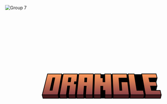 ![Group 7](https://github.com/user-attachments/assets/a9c45bd5-65a6-4517-93d1-f4661f6c7f94)
<svg width="1087" height="613" viewBox="0 0 1087 613" fill="none" xmlns="http://www.w3.org/2000/svg">
<circle cx="0.5" cy="0.5" r="0.5" fill="#D9D9D9"/>
<path d="M1046.5 556L1053.5 525.5H1007.33L1015.5 556H1046.5Z" fill="black" stroke="black" stroke-width="4"/>
<path d="M1054.5 470L1047 498.5H1003L997.5 470H1054.5Z" fill="black" stroke="black" stroke-width="4"/>
<path d="M991 609.5H355.5L370.344 446H986L991 609.5Z" fill="black" stroke="black" stroke-width="4"/>
<path d="M294 441.5L257 587H366L393 441.5H294Z" fill="url(#paint0_linear_1_107)"/>
<path d="M403 441.5L377 587H424L433 525H447.5L439 587H486C488.5 561.833 494.3 510.5 493.5 510.5H479.5L481 496H495.5L501.5 441.5H403Z" fill="url(#paint1_linear_1_107)"/>
<path d="M294 441.5L257 587H366L393 441.5H294Z" stroke="black" stroke-width="4"/>
<path d="M403 441.5L377 587H424L433 525H447.5L439 587H486C488.5 561.833 494.3 510.5 493.5 510.5H479.5L481 496H495.5L501.5 441.5H403Z" stroke="black" stroke-width="4"/>
<path d="M544 587H496L511.1 441H612L606.5 587H558L562.5 526H548.5L544 587Z" fill="url(#paint2_linear_1_107)" stroke="black" stroke-width="4"/>
<path d="M663 587H615.5L620.5 441.5H663.5V468.5H678.5V496.5H692L691 441.5H735L740.5 587H693V556H677.5L678 526.5H663V587Z" fill="url(#paint3_linear_1_107)" stroke="black" stroke-width="4"/>
<path d="M860.5 587H750.5L743.5 441.5H844L846 470H789L795.5 555.5H810L805.325 496.5H850L860.5 587Z" fill="url(#paint4_linear_1_107)" stroke="black" stroke-width="4"/>
<path d="M965 587H870L853 441.5H895.5L914 555.5H958.5L965 587Z" fill="url(#paint5_linear_1_107)" stroke="black" stroke-width="4"/>
<path d="M1083 587H974L947.5 441H1047.5L1054.5 469.5H997L1003 496H1046.5L1053.5 525.5H1008.5L1015.5 555.5L1076 556L1083 587Z" fill="url(#paint6_linear_1_107)" stroke="black" stroke-width="4"/>
<path d="M370.5 611H263" stroke="black" stroke-width="4"/>
<path d="M366.491 586.909L370.962 611H262.588L256.516 587.123L256.357 586.5H366.416L366.491 586.909ZM424.495 586.928L427.989 611H380.781L376.508 587.088L376.402 586.5H424.433L424.495 586.928ZM486.497 586.95C487.159 593.613 488.052 602.108 488.993 611H441.786L438.505 587.068L438.427 586.5H486.453L486.497 586.95ZM544.499 586.963L546.272 611H497.979L495.503 587.052L495.445 586.5H544.465L544.499 586.963ZM607 586.981L607.905 611H559.269L557.501 587.037L557.462 586.5H606.981L607 586.981ZM663.5 611H615.824L615 587.018L614.982 586.5H663.5V611ZM741 587.019L740.094 611H692.5V586.5H741.02L741 587.019ZM860.997 587.058L858.219 611H748.845L750.001 586.976L750.023 586.5H861.062L860.997 587.058ZM965.489 587.101L960.558 611H866.692L869.503 586.942L869.555 586.5H965.613L965.489 587.101ZM1083.49 587.11L1078.09 611H969.136L973.508 586.911L973.583 586.5H1083.63L1083.49 587.11Z" fill="#572124"/>
<path d="M366.491 586.909L370.962 611H262.588L256.516 587.123L256.357 586.5H366.416L366.491 586.909ZM424.495 586.928L427.989 611H380.781L376.508 587.088L376.402 586.5H424.433L424.495 586.928ZM486.497 586.95C487.159 593.613 488.052 602.108 488.993 611H441.786L438.505 587.068L438.427 586.5H486.453L486.497 586.95ZM544.499 586.963L546.272 611H497.979L495.503 587.052L495.445 586.5H544.465L544.499 586.963ZM607 586.981L607.905 611H559.269L557.501 587.037L557.462 586.5H606.981L607 586.981ZM663.5 611H615.824L615 587.018L614.982 586.5H663.5V611ZM741 587.019L740.094 611H692.5V586.5H741.02L741 587.019ZM860.997 587.058L858.219 611H748.845L750.001 586.976L750.023 586.5H861.062L860.997 587.058ZM965.489 587.101L960.558 611H866.692L869.503 586.942L869.555 586.5H965.613L965.489 587.101ZM1083.49 587.11L1078.09 611H969.136L973.508 586.911L973.583 586.5H1083.63L1083.49 587.11Z" fill="black" fill-opacity="0.2"/>
<path d="M366.491 586.909L364.524 587.271L364.525 587.274L366.491 586.909ZM370.962 611V613H373.367L372.928 610.635L370.962 611ZM262.588 611L260.65 611.493L261.033 613H262.588V611ZM256.516 587.123L254.577 587.615L254.577 587.616L256.516 587.123ZM256.357 586.5V584.5H253.786L254.419 586.992L256.357 586.5ZM366.416 586.5L368.383 586.139L368.082 584.5H366.416V586.5ZM424.495 586.928L426.474 586.64L426.474 586.639L424.495 586.928ZM427.989 611V613H430.301L429.969 610.713L427.989 611ZM380.781 611L378.812 611.352L379.107 613H380.781V611ZM376.508 587.088L378.477 586.736L378.476 586.735L376.508 587.088ZM376.402 586.5V584.5H374.012L374.434 586.853L376.402 586.5ZM424.433 586.5L426.412 586.211L426.162 584.5H424.433V586.5ZM486.497 586.95L484.507 587.144L484.507 587.148L486.497 586.95ZM488.993 611V613H491.216L490.982 610.79L488.993 611ZM441.786 611L439.805 611.272L440.042 613H441.786V611ZM438.505 587.068L440.486 586.797L440.486 586.796L438.505 587.068ZM438.427 586.5V584.5H436.133L436.445 586.772L438.427 586.5ZM486.453 586.5L488.444 586.306L488.267 584.5H486.453V586.5ZM544.499 586.963L546.494 586.816L546.494 586.816L544.499 586.963ZM546.272 611V613H548.425L548.267 610.853L546.272 611ZM497.979 611L495.99 611.206L496.176 613H497.979V611ZM495.503 587.052L497.492 586.846L497.492 586.844L495.503 587.052ZM495.445 586.5V584.5H493.226L493.456 586.708L495.445 586.5ZM544.465 586.5L546.459 586.353L546.323 584.5H544.465V586.5ZM607 586.981L608.999 586.906L608.999 586.904L607 586.981ZM607.905 611V613H609.982L609.904 610.925L607.905 611ZM559.269 611L557.274 611.147L557.411 613H559.269V611ZM557.501 587.037L555.506 587.182L555.506 587.184L557.501 587.037ZM557.462 586.5V584.5H555.311L555.467 586.645L557.462 586.5ZM606.981 586.5L608.98 586.423L608.906 584.5H606.981V586.5ZM663.5 611V613H665.5V611H663.5ZM615.824 611L613.825 611.069L613.892 613H615.824V611ZM615 587.018L613.001 587.085L613.001 587.086L615 587.018ZM614.982 586.5V584.5H612.913L612.984 586.568L614.982 586.5ZM663.5 586.5H665.5V584.5H663.5V586.5ZM741 587.019L742.999 587.094L742.999 587.094L741 587.019ZM740.094 611V613H742.02L742.092 611.076L740.094 611ZM692.5 611H690.5V613H692.5V611ZM692.5 586.5V584.5H690.5V586.5H692.5ZM741.02 586.5L743.018 586.575L743.096 584.5H741.02V586.5ZM860.997 587.058L862.984 587.288L862.984 587.287L860.997 587.058ZM858.219 611V613H860L860.205 611.231L858.219 611ZM748.845 611L746.847 610.904L746.746 613H748.845V611ZM750.001 586.976L751.999 587.072L751.999 587.07L750.001 586.976ZM750.023 586.5V584.5H748.116L748.026 586.406L750.023 586.5ZM861.062 586.5L863.048 586.73L863.306 584.5H861.062V586.5ZM965.489 587.101L963.531 586.696L963.531 586.696L965.489 587.101ZM960.558 611V613H962.187L962.516 611.404L960.558 611ZM866.692 611L864.706 610.768L864.445 613H866.692V611ZM869.503 586.942L867.516 586.71L867.516 586.71L869.503 586.942ZM869.555 586.5V584.5H867.775L867.568 586.268L869.555 586.5ZM965.613 586.5L967.572 586.904L968.068 584.5H965.613V586.5ZM1083.49 587.11L1081.54 586.667L1081.54 586.67L1083.49 587.11ZM1078.09 611V613H1079.69L1080.04 611.441L1078.09 611ZM969.136 611L967.168 610.643L966.74 613H969.136V611ZM973.508 586.911L971.54 586.551L971.54 586.554L973.508 586.911ZM973.583 586.5V584.5H971.916L971.616 586.14L973.583 586.5ZM1083.63 586.5L1085.58 586.943L1086.13 584.5H1083.63V586.5ZM366.491 586.909L364.525 587.274L368.995 611.365L370.962 611L372.928 610.635L368.458 586.544L366.491 586.909ZM370.962 611V609H262.588V611V613H370.962V611ZM262.588 611L264.526 610.507L258.454 586.63L256.516 587.123L254.577 587.616L260.65 611.493L262.588 611ZM256.516 587.123L258.454 586.631L258.296 586.008L256.357 586.5L254.419 586.992L254.577 587.615L256.516 587.123ZM256.357 586.5V588.5H366.416V586.5V584.5H256.357V586.5ZM366.416 586.5L364.449 586.861L364.524 587.271L366.491 586.909L368.458 586.548L368.383 586.139L366.416 586.5ZM424.495 586.928L422.516 587.215L426.01 611.287L427.989 611L429.969 610.713L426.474 586.64L424.495 586.928ZM427.989 611V609H380.781V611V613H427.989V611ZM380.781 611L382.75 610.648L378.477 586.736L376.508 587.088L374.539 587.44L378.812 611.352L380.781 611ZM376.508 587.088L378.476 586.735L378.371 586.147L376.402 586.5L374.434 586.853L374.539 587.441L376.508 587.088ZM376.402 586.5V588.5H424.433V586.5V584.5H376.402V586.5ZM424.433 586.5L422.454 586.789L422.516 587.217L424.495 586.928L426.474 586.639L426.412 586.211L424.433 586.5ZM486.497 586.95L484.507 587.148C485.169 593.818 486.064 602.319 487.004 611.21L488.993 611L490.982 610.79C490.041 601.896 489.148 593.407 488.487 586.752L486.497 586.95ZM488.993 611V609H441.786V611V613H488.993V611ZM441.786 611L443.768 610.728L440.486 586.797L438.505 587.068L436.523 587.34L439.805 611.272L441.786 611ZM438.505 587.068L440.486 586.796L440.408 586.228L438.427 586.5L436.445 586.772L436.524 587.341L438.505 587.068ZM438.427 586.5V588.5H486.453V586.5V584.5H438.427V586.5ZM486.453 586.5L484.463 586.694L484.507 587.144L486.497 586.95L488.488 586.756L488.444 586.306L486.453 586.5ZM544.499 586.963L542.504 587.11L544.278 611.147L546.272 611L548.267 610.853L546.494 586.816L544.499 586.963ZM546.272 611V609H497.979V611V613H546.272V611ZM497.979 611L499.969 610.794L497.492 586.846L495.503 587.052L493.514 587.257L495.99 611.206L497.979 611ZM495.503 587.052L497.492 586.844L497.434 586.292L495.445 586.5L493.456 586.708L493.514 587.259L495.503 587.052ZM495.445 586.5V588.5H544.465V586.5V584.5H495.445V586.5ZM544.465 586.5L542.47 586.647L542.504 587.11L544.499 586.963L546.494 586.816L546.459 586.353L544.465 586.5ZM607 586.981L605.001 587.057L605.907 611.075L607.905 611L609.904 610.925L608.999 586.906L607 586.981ZM607.905 611V609H559.269V611V613H607.905V611ZM559.269 611L561.263 610.853L559.496 586.89L557.501 587.037L555.506 587.184L557.274 611.147L559.269 611ZM557.501 587.037L559.496 586.892L559.457 586.355L557.462 586.5L555.467 586.645L555.506 587.182L557.501 587.037ZM557.462 586.5V588.5H606.981V586.5V584.5H557.462V586.5ZM606.981 586.5L604.983 586.577L605.001 587.058L607 586.981L608.999 586.904L608.98 586.423L606.981 586.5ZM663.5 611V609H615.824V611V613H663.5V611ZM615.824 611L617.823 610.931L616.999 586.949L615 587.018L613.001 587.086L613.825 611.069L615.824 611ZM615 587.018L616.999 586.95L616.981 586.432L614.982 586.5L612.984 586.568L613.001 587.085L615 587.018ZM614.982 586.5V588.5H663.5V586.5V584.5H614.982V586.5ZM663.5 586.5H661.5V611H663.5H665.5V586.5H663.5ZM741 587.019L739.001 586.943L738.095 610.924L740.094 611L742.092 611.076L742.999 587.094L741 587.019ZM740.094 611V609H692.5V611V613H740.094V611ZM692.5 611H694.5V586.5H692.5H690.5V611H692.5ZM692.5 586.5V588.5H741.02V586.5V584.5H692.5V586.5ZM741.02 586.5L739.021 586.425L739.001 586.943L741 587.019L742.999 587.094L743.018 586.575L741.02 586.5ZM860.997 587.058L859.01 586.827L856.232 610.769L858.219 611L860.205 611.231L862.984 587.288L860.997 587.058ZM858.219 611V609H748.845V611V613H858.219V611ZM748.845 611L750.842 611.096L751.999 587.072L750.001 586.976L748.003 586.879L746.847 610.904L748.845 611ZM750.001 586.976L751.999 587.07L752.021 586.594L750.023 586.5L748.026 586.406L748.003 586.881L750.001 586.976ZM750.023 586.5V588.5H861.062V586.5V584.5H750.023V586.5ZM861.062 586.5L859.075 586.27L859.01 586.828L860.997 587.058L862.984 587.287L863.048 586.73L861.062 586.5ZM965.489 587.101L963.531 586.696L958.599 610.596L960.558 611L962.516 611.404L967.448 587.505L965.489 587.101ZM960.558 611V609H866.692V611V613H960.558V611ZM866.692 611L868.679 611.232L871.489 587.174L869.503 586.942L867.516 586.71L864.706 610.768L866.692 611ZM869.503 586.942L871.489 587.175L871.541 586.732L869.555 586.5L867.568 586.268L867.516 586.71L869.503 586.942ZM869.555 586.5V588.5H965.613V586.5V584.5H869.555V586.5ZM965.613 586.5L963.655 586.096L963.531 586.696L965.489 587.101L967.448 587.505L967.572 586.904L965.613 586.5ZM1083.49 587.11L1081.54 586.67L1076.14 610.559L1078.09 611L1080.04 611.441L1085.44 587.551L1083.49 587.11ZM1078.09 611V609H969.136V611V613H1078.09V611ZM969.136 611L971.104 611.357L975.476 587.268L973.508 586.911L971.54 586.554L967.168 610.643L969.136 611ZM973.508 586.911L975.475 587.271L975.55 586.86L973.583 586.5L971.616 586.14L971.54 586.551L973.508 586.911ZM973.583 586.5V588.5H1083.63V586.5V584.5H973.583V586.5ZM1083.63 586.5L1081.68 586.057L1081.54 586.667L1083.49 587.11L1085.44 587.553L1085.58 586.943L1083.63 586.5Z" fill="black"/>
<path d="M381.5 611H427.5M442.5 610.5H488.5M498.5 611H545.5M559.5 611H607.5M616.5 611H663M693 611H739.5M749.5 611H857.5M867.5 611H960M969.5 611H1077.5" stroke="black" stroke-width="4"/>
<path d="M326.5 555H310.5L330 468.5H344.5L326.5 555Z" fill="black" stroke="black" stroke-width="4"/>
<path d="M457 468H440.5L436.5 496H453L457 468Z" fill="black" stroke="black" stroke-width="4"/>
<path d="M566.5 469.5H552.5L551 496.5H565L566.5 469.5Z" fill="black" stroke="black" stroke-width="4"/>
<defs>
<linearGradient id="paint0_linear_1_107" x1="377.77" y1="442.995" x2="377.77" y2="584.509" gradientUnits="userSpaceOnUse">
<stop stop-color="#FF9B5D"/>
<stop offset="0.456731" stop-color="#CA7252"/>
<stop offset="1" stop-color="#8C4246"/>
</linearGradient>
<linearGradient id="paint1_linear_1_107" x1="377.77" y1="442.995" x2="377.77" y2="584.509" gradientUnits="userSpaceOnUse">
<stop stop-color="#FF9B5D"/>
<stop offset="0.456731" stop-color="#CA7252"/>
<stop offset="1" stop-color="#8C4246"/>
</linearGradient>
<linearGradient id="paint2_linear_1_107" x1="553.298" y1="442.5" x2="553.298" y2="584.5" gradientUnits="userSpaceOnUse">
<stop stop-color="#FF9B5D"/>
<stop offset="1" stop-color="#8C4246"/>
</linearGradient>
<linearGradient id="paint3_linear_1_107" x1="677.243" y1="442.995" x2="677.243" y2="584.509" gradientUnits="userSpaceOnUse">
<stop stop-color="#FF9B5D"/>
<stop offset="1" stop-color="#8C4246"/>
</linearGradient>
<linearGradient id="paint4_linear_1_107" x1="801.292" y1="442.995" x2="801.292" y2="584.509" gradientUnits="userSpaceOnUse">
<stop stop-color="#FF9B5D"/>
<stop offset="1" stop-color="#8C4246"/>
</linearGradient>
<linearGradient id="paint5_linear_1_107" x1="908.322" y1="442.995" x2="908.322" y2="584.509" gradientUnits="userSpaceOnUse">
<stop stop-color="#FF9B5D"/>
<stop offset="1" stop-color="#8C4246"/>
</linearGradient>
<linearGradient id="paint6_linear_1_107" x1="1014.43" y1="442.5" x2="1014.43" y2="584.5" gradientUnits="userSpaceOnUse">
<stop stop-color="#FF9B5D"/>
<stop offset="1" stop-color="#8C4246"/>
</linearGradient>
</defs>
</svg>
